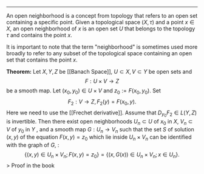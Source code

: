 ----
An open neighborhood is a concept from topology that refers to an open set containing a specific point. Given a topological space $(X, τ)$ and a point $x ∈ X$, an open neighborhood of $x$ is an open set $U$ that belongs to the topology $τ$ and contains the point $x$. 

It is important to note that the term "neighborhood" is sometimes used more broadly to refer to any subset of the topological space containing an open set that contains the point $x$.

**Theorem:** Let $X, Y , Z$ be [[Banach Space]], $U ⊂ X, V ⊂ Y$ be open sets and $$F :U ×V →Z$$be a smooth map. Let $(x_{0}, y_{0}) ∈ U × V$ and $z_{0} := F (x_{0}, y_{0})$. Set $$F_{2} : V → Z, F_{2}(y) = F (x_{0}, y).$$ Here we need to use the [[Frechet derivative]]. Assume that $D_{y_{0}}F_{2} \in L(Y,Z)$ is invertible. Then there exist open neighborhoods $U_{n} ⊂ U$ of $x_{0}$ in $X$, $V_{n} ⊂ V$ of $y_{0}$ in $Y$ , and a smooth map $G : U_{n} → V_{n}$ such that the set $S$ of solution $(x, y)$ of the equation $F (x, y) = z_{0}$ which lie inside $U_{n} × V_{n}$ can be identified with the graph of $G$, : $$\{ (x, y) ∈ U_{n} × V_{n} ; F (x, y) = z_{0} \} = \{ (x, G(x)) ∈ U_{n} × V_{n} ; x ∈ U_{n} \}.$$ > Proof in the book

